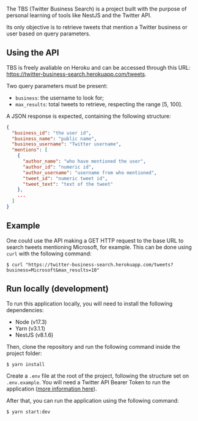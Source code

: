 The TBS (Twitter Business Search) is a project built with the purpose of personal learning of tools like NestJS and the Twitter API.

Its only objective is to retrieve tweets that mention a Twitter business or user based on query parameters.

## Using the API

TBS is freely avaliable on Heroku and can be accessed through this URL: https://twitter-business-search.herokuapp.com/tweets.

Two query parameters must be present:

- `business`: the username to look for;
- `max_results`: total tweets to retrieve, respecting the range [5, 100].

A JSON response is expected, containing the following structure:

```json
{
  "business_id": "the user id",
  "business_name": "public name",
  "business_username": "Twitter username",
  "mentions": [
    {
      "author_name": "who have mentioned the user",
      "author_id": "numeric id",
      "author_username": "username from who mentioned",
      "tweet_id": "numeric tweet id",
      "tweet_text": "text of the tweet"
    },
    ...
  ]
}
```

## Example

One could use the API making a GET HTTP request to the base URL to search tweets mentioning Microsoft, for example. This can be done using `curl` with the following command:

```shell
$ curl "https://twitter-business-search.herokuapp.com/tweets?business=Microsoft&max_results=10"
```

## Run locally (development)

To run this application locally, you will need to install the following dependencies:

- Node (v17.3)
- Yarn (v3.1.1)
- NestJS (v8.1.6)

Then, clone the repository and run the following command inside the project folder:
```shell
$ yarn install
```

Create a `.env` file at the root of the project, following the structure set on `.env.example`. You will need a Twitter API Bearer Token to run the application ([more information here](https://developer.twitter.com/en)).

After that, you can run the application using the following command:
```shell
$ yarn start:dev
```
